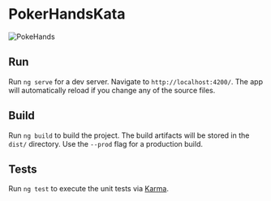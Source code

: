 # PokerHandsKata

![PokeHands](https://user-images.githubusercontent.com/18493736/57354707-0dbf2180-7121-11e9-858a-c0adc2395947.PNG)

## Run

Run `ng serve` for a dev server. Navigate to `http://localhost:4200/`. The app will automatically reload if you change any of the source files.

## Build

Run `ng build` to build the project. The build artifacts will be stored in the `dist/` directory. Use the `--prod` flag for a production build.

## Tests

Run `ng test` to execute the unit tests via [Karma](https://karma-runner.github.io).
